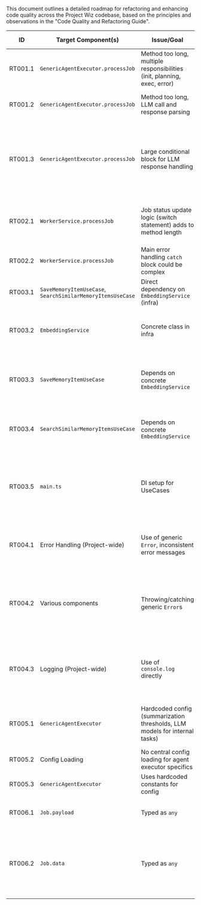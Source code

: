 This document outlines a detailed roadmap for refactoring and enhancing code quality across the Project Wiz codebase, based on the principles and observations in the "Code Quality and Refactoring Guide".

| ID      | Target Component(s)                             | Issue/Goal                                                                 | Relevant Standard(s)                     | Proposed Action(s)                                                                                                                                                            | Dependencies | Complexity | Priority | Status      | Notes                                                                                                                                |
|---------|-------------------------------------------------|----------------------------------------------------------------------------|------------------------------------------|-----------------------------------------------------------------------------------------------------------------------------------------------------------------------------------------------|--------------|------------|----------|-------------|--------------------------------------------------------------------------------------------------------------------------------------|
| RT001.1 | `GenericAgentExecutor.processJob`               | Method too long, multiple responsibilities (init, planning, exec, error) | OC Rule 1 (Indent), OC Rule 7 (Small)    | Extract initial prompt construction logic into a new private method `_initializeConversationHistory(job, agentState, jobGoal)`.                                                               |              | M          | High     | Done        | Initial prompt construction logic (incl. `lastFailureSummary` handling) moved from `processJob` to private method `_initializeConversationHistory`. |
| RT001.2 | `GenericAgentExecutor.processJob`               | Method too long, LLM call and response parsing                             | OC Rule 1, OC Rule 7                     | Extract main `generateObject` call and its immediate response parsing to `_getNextLLMDecision(conversationHistory): Promise<{...}>`.                                                               |              | M          | High     | Done        | Method `_fetchNextLLMDecision` created, containing the `generateObject` call and its Zod schema. `processJob` now calls this method and uses its results. Isolates LLM interaction logic. |
| RT001.3 | `GenericAgentExecutor.processJob`               | Large conditional block for LLM response handling                          | OC Rule 1, OC Rule 7, SRP                | Break down `if/else if` for `clarifyingQuestions`, `requestReplan`, `toolCalls`, `stop`: <br> - `toolCalls` part extracted to `_executeToolsAndHandleResults`. (Done) <br> - Other conditions (`clarifyingQuestions`, `requestReplan`, `stop`) remain inline in `processJob` as distinct conditional blocks, further extraction deferred as current inline handling is manageable. | RT001.2      | L          | High     | Done        | The `toolCalls` branch of the conditional logic within `processJob` is now handled by the `_executeToolsAndHandleResults` method. This method manages tool iteration, execution, error handling for individual tools, and updates conversation history. `processJob` integrates these results. Other LLM response types (`clarifyingQuestions`, `requestReplan`, `stop`) are handled by their own conditional blocks directly in `processJob` and are deemed manageable without further extraction for now. |
| RT002.1 | `WorkerService.processJob`                      | Job status update logic (switch statement) adds to method length           | OC Rule 1, OC Rule 7, SRP                | Extract job status update logic (switch on `executorResult.status`) into a private method `_finalizeJobState(job, executorResult)`.                                                              |              | S          | Medium   | Done        | Extracted job status update logic (switch on `executorResult.status`) from `WorkerService.processJob` into a new private method `_finalizeJobState(job, executorResult)`. `processJob` now calls this method and then saves the returned (modified) job. |
| RT002.2 | `WorkerService.processJob`                      | Main error handling `catch` block could be complex                         | OC Rule 1, OC Rule 7                     | Extract main error handling `catch` block logic (retry vs. fail) into `_handleJobProcessingError(job, error)` if it grows. (Monitor for now)                                                   |              | S          | Low      | Not Started |                                                                                                                                      |
| RT003.1 | `SaveMemoryItemUseCase`, `SearchSimilarMemoryItemsUseCase` | Direct dependency on `EmbeddingService` (infra)                          | Clean Arch: DIP, SOLID                   | Define `IEmbeddingService` port in `src/core/ports/services/embedding.interface.ts` with `generateEmbedding(text: string): Promise<number[]>` (or `EmbeddingResult`).                               |              | S          | High     | Done        | Interface `IEmbeddingService` defined in `src/core/ports/services/embedding.interface.ts` with `generateEmbedding(text: string): Promise<number[]>` and `readonly dimensions: number;`. |
| RT003.2 | `EmbeddingService`                              | Concrete class in infra                                                    | Clean Arch: DIP                          | Modify `EmbeddingService` (`src/infrastructure/services/ai/embedding.service.ts`) to implement `IEmbeddingService`.                                                                           | RT003.1      | S          | High     | Done        | `EmbeddingService` at `src/infrastructure/services/ai/embedding.service.ts` now implements `IEmbeddingService`. The `generateEmbedding` method was updated to return `Promise<number[]>` directly (stripping `usage` from `ai-sdk` result) and `dimensions` property was confirmed. |
| RT003.3 | `SaveMemoryItemUseCase`                         | Depends on concrete `EmbeddingService`                                     | Clean Arch: DIP                          | Modify `SaveMemoryItemUseCase` to depend on `IEmbeddingService` (injected via constructor).                                                                                                   | RT003.1      | S          | High     | Done        | `SaveMemoryItemUseCase` constructor now correctly typed with `IEmbeddingService`. Internal call to `generateEmbedding` updated to expect `Promise<number[]>` directly, aligning with interface changes. Path to use case is `src/core/application/use-cases/memory/save-memory-item.usecase.ts`. |
| RT003.4 | `SearchSimilarMemoryItemsUseCase`               | Depends on concrete `EmbeddingService`                                     | Clean Arch: DIP                          | Modify `SearchSimilarMemoryItemsUseCase` to depend on `IEmbeddingService` (injected via constructor).                                                                                         | RT003.1      | S          | High     | Done        | `SearchSimilarMemoryItemsUseCase` constructor now correctly typed with `IEmbeddingService`. Internal call to `generateEmbedding` updated to expect `Promise<number[]>` directly. Path to use case is `src/core/application/use-cases/memory/search-similar-memory-items.usecase.ts`. |
| RT003.5 | `main.ts`                                       | DI setup for UseCases                                                      | Clean Arch: DIP                          | Update `main.ts` to inject the `EmbeddingService` instance where `IEmbeddingService` is required for memory UseCases.                                                                             | RT003.2, RT003.3, RT003.4 | S          | High     | Done        | Verified `main.ts`. The `EmbeddingService` instance is already correctly instantiated and injected into `SaveMemoryItemUseCase` and `SearchSimilarMemoryItemsUseCase`. No code changes were required for this step as it appears to have been addressed previously. Other relevant files like `fullstack-agent-demo.ts` and `memory.tool.ts` either don't instantiate these use cases or receive them correctly. |
| RT004.1 | Error Handling (Project-wide)                   | Use of generic `Error`, inconsistent error messages                      | DX, Maintainability                      | Define custom error classes in `src/core/common/errors.ts` or `src/core/domain/errors/` (e.g., `ToolExecutionError`, `LLMError`, `ConfigurationError`, `JobProcessingError`).                 |              | M          | Medium   | Done        | Created `src/core/common/errors.ts` with a base `CoreError` and specific error classes: `ToolExecutionError`, `LLMError`, `ConfigurationError`, `JobProcessingError`, `NotFoundError`, `ValidationError`. Each extends `CoreError` and includes relevant contextual properties. |
| RT004.2 | Various components                              | Throwing/catching generic `Error`s                                         | DX, Maintainability                      | Refactor `GenericAgentExecutor`, tools, services to throw and catch these more specific error types where appropriate.                                                                            | RT004.1      | L          | Medium   | Done        | Refactored `GenericAgentExecutor` to throw and handle custom errors (e.g., `ConfigurationError` for API keys, `LLMError` for LLM calls, wraps tool errors). Refactored `FileSystemTool` to throw `ToolExecutionError` for fs operations and path issues. Refactored `WorkerService` to throw `NotFoundError` in `start()` and to catch specific custom errors in `processJob`, logging richer details and storing structured error info in `job.data.error` and `job.data.lastFailureSummary`. |
| RT004.3 | Logging (Project-wide)                          | Use of `console.log` directly                                              | DX, Maintainability                      | Introduce a simple structured logging utility/service (e.g., wrapping `console` or a lightweight library) and use it consistently. (Consider `createModuleLogger` pattern from user example). |              | M          | Medium   | Done        | Defined `ILogger` interface and `LogContext` type. Created `ConsoleLogger` implementation for structured JSON logging to the console (includes timestamp, level, message, context, error details). Exported a global `logger` instance. Refactored `GenericAgentExecutor` and `WorkerService` to use this logger, replacing `console.*` calls and adding structured context to log messages. |
| RT005.1 | `GenericAgentExecutor`                          | Hardcoded config (summarization thresholds, LLM models for internal tasks) | Configurability, Maintainability         | Define a structure/interface for `AgentExecutorConfig` (e.g., summarization params, internal LLM model names).                                                                                |              | S          | Medium   | Done        | Created `src/core/ports/agent/agent-executor-config.interface.ts`. Defined `AgentExecutorConfig` along with helper interfaces `AgentExecutorModelConfig` and `AgentExecutorSummarizationConfig` to structure configuration for LLM models and summarization parameters. |
| RT005.2 | Config Loading                                  | No central config loading for agent executor specifics                     | Configurability                          | Create/use a service to load this config (e.g., from a JSON file in `config/` or from main app config).                                                                                       | RT005.1      | M          | Medium   | Not Started |                                                                                                                                      |
| RT005.3 | `GenericAgentExecutor`                          | Uses hardcoded constants for config                                        | Configurability                          | Inject `AgentExecutorConfig` values into `GenericAgentExecutor` constructor or relevant methods.                                                                                              | RT005.2      | S          | Medium   | Not Started |                                                                                                                                      |
| RT006.1 | `Job.payload`                                   | Typed as `any`                                                             | Type Safety, DX                          | Define specific DTO interfaces for `job.payload` based on `job.name` or `targetAgentRole` where common patterns emerge (e.g., `{ goal: string; initialContext?: any; }` is a good start). `GenericAgentExecutor` to expect this. |              | M          | Medium   | Not Started | Can be iterative.                                                                                                                    |
| RT006.2 | `Job.data`                                      | Typed as `any`                                                             | Type Safety, DX                          | In `JobProps` (`job.entity.ts`), change `data?: any;` to `data?: JobRuntimeData;` where `JobRuntimeData { agentState?: AgentJobState; lastFailureSummary?: string; [key: string]: any; }`. Update users of `job.data`. |              | S          | High     | Done        | Defined `JobRuntimeData` interface in its own file. Updated `Job` entity (`JobProps`, `Job` class `data` property, `setData`, `moveToFailed`) to use `JobRuntimeData`. Verified and updated `WorkerService` and `GenericAgentExecutor` to ensure type-safe access and modification of `job.data` using the new type, including correction of import paths and ensuring preservation of existing data fields during updates. Removed duplicate `JobRuntimeData` from `job-processing.types.ts`. |
